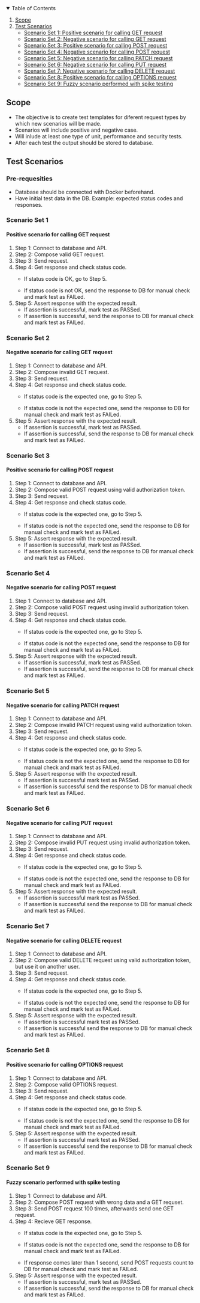 <!-- TABLE OF CONTENTS -->
<details open="open">
  <summary>Table of Contents</summary>
  <ol>
    <li><a href="#scope">Scope</a></li>
    <li>
    <a href="#test-scenarios">Test Scenarios</a>
      <ul>
        <li><a href="#scenario-set-1">Scenario Set 1: Positive scenario for calling GET request</a>
      </ul>
      <ul>
        <li><a href="#scenario-set-2">Scenario Set 2: Negative scenario for calling GET request</a>
      </ul>
      <ul>
        <li><a href="#scenario-set-3">Scenario Set 3: Positive scenario for calling POST request</a>
      </ul>
      <ul>
        <li><a href="#scenario-set-4">Scenario Set 4: Negative scenario for calling POST request</a>
      </ul>
      <ul>
        <li><a href="#scenario-set-5">Scenario Set 5: Negative scenario for calling PATCH request</a>
      </ul>
      <ul>
        <li><a href="#scenario-set-6">Scenario Set 6: Negative scenario for calling PUT request</a>
      </ul>
      <ul>
        <li><a href="#scenario-set-7">Scenario Set 7: Negative scenario for calling DELETE request</a>
      </ul>
      <ul>
        <li><a href="#scenario-set-8">Scenario Set 8: Positive scenario for calling OPTIONS request</a>
      </ul>
      <ul>
        <li><a href="#scenario-set-9">Scenario Set 9: Fuzzy scenario performed with spike testing</a>
      </ul>      
    </li>
  </ol>
</details>


## Scope

* The objective is to create test templates for diferent request types by which new scenarios will be made.
* Scenarios will include positive and negative case.
* Will inlude at least one type of unit, performance and security tests.
* After each test the output should be stored to database.

## Test Scenarios

### Pre-requesities

* Database should be connected with Docker beforehand.
* Have initial test data in the DB. Example: expected status codes and responses.

### Scenario Set 1
#### Positive scenario for calling GET request

  <ol>
    <li>Step 1: Connect to database and API.</li>
    <li>Step 2: Compose valid GET request.</li>
    <li>Step 3: Send request.</li>
    <li>Step 4: Get response and check status code.</li>
      <ul>
        <li>If status code is OK, go to Step 5.</li>
      </ul>
      <ul>
        <li>If status code is not OK, send the response to DB for manual check and mark test as FAILed.</li>
      </ul>
    <li>Step 5: Assert response with the expected result.
      <ul>
        <li>If assertion is successful, mark test as PASSed.</li>
      </ul>
      <ul>
        <li>If assertion is successful, send the response to DB for manual check and mark test as FAILed.</li>
      </ul>
    </li>
  </ol>
  
### Scenario Set 2
#### Negative scenario for calling GET request  

  <ol>
    <li>Step 1: Connect to database and API.</li>
    <li>Step 2: Compose invalid GET request.</li>
    <li>Step 3: Send request.</li>
    <li>Step 4: Get response and check status code.</li>
      <ul>
        <li>If status code is the expected one, go to Step 5.</li>
      </ul>
      <ul>
        <li>If status code is not the expected one, send the response to DB for manual check and mark test as FAILed.</li>
      </ul>
    <li>Step 5: Assert response with the expected result.
      <ul>
        <li>If assertion is successful, mark test as PASSed.</li>
      </ul>
      <ul>
        <li>If assertion is successful, send the response to DB for manual check and mark test as FAILed.</li>
      </ul>
    </li>
  </ol>

### Scenario Set 3
#### Positive scenario for calling POST request

  <ol>
    <li>Step 1: Connect to database and API.</li>
    <li>Step 2: Compose valid POST request using valid authorization token.</li>
    <li>Step 3: Send request.</li>
    <li>Step 4: Get response and check status code.</li>
      <ul>
        <li>If status code is the expected one, go to Step 5.</li>
      </ul>
      <ul>
        <li>If status code is not the expected one, send the response to DB for manual check and mark test as FAILed.</li>
      </ul>
    <li>Step 5: Assert response with the expected result.
      <ul>
        <li>If assertion is successful, mark test as PASSed.</li>
      </ul>
      <ul>
        <li>If assertion is successful, send the response to DB for manual check and mark test as FAILed.</li>
      </ul>
    </li>
  </ol>

### Scenario Set 4
#### Negative scenario for calling POST request

  <ol>
    <li>Step 1: Connect to database and API.</li>
    <li>Step 2: Compose valid POST request using invalid authorization token.</li>
    <li>Step 3: Send request.</li>
    <li>Step 4: Get response and check status code.</li>
      <ul>
        <li>If status code is the expected one, go to Step 5.</li>
      </ul>
      <ul>
        <li>If status code is not the expected one, send the response to DB for manual check and mark test as FAILed.</li>
      </ul>
    <li>Step 5: Assert response with the expected result.
      <ul>
        <li>If assertion is successful, mark test as PASSed.</li>
      </ul>
      <ul>
        <li>If assertion is successful, send the response to DB for manual check and mark test as FAILed.</li>
      </ul>
    </li>
  </ol>

### Scenario Set 5
#### Negative scenario for calling PATCH request

   <ol>
    <li>Step 1: Connect to database and API.</li>
    <li>Step 2: Compose invalid PATCH request using valid authorization token.</li>
    <li>Step 3: Send request.</li>
    <li>Step 4: Get response and check status code.</li>
      <ul>
        <li>If status code is the expected one, go to Step 5.</li>
      </ul>
      <ul>
        <li>If status code is not the expected one, send the response to DB for manual check and mark test as FAILed.</li>
      </ul>
    <li>Step 5: Assert response with the expected result.
      <ul>
        <li>If assertion is successful mark test as PASSed.</li>
      </ul>
      <ul>
        <li>If assertion is successful send the response to DB for manual check and mark test as FAILed.</li>
      </ul>
    </li>
  </ol>

### Scenario Set 6
#### Negative scenario for calling PUT request

   <ol>
    <li>Step 1: Connect to database and API.</li>
    <li>Step 2: Compose invalid PUT request using invalid authorization token.</li>
    <li>Step 3: Send request.</li>
    <li>Step 4: Get response and check status code.</li>
      <ul>
        <li>If status code is the expected one, go to Step 5.</li>
      </ul>
      <ul>
        <li>If status code is not the expected one, send the response to DB for manual check and mark test as FAILed.</li>
      </ul>
    <li>Step 5: Assert response with the expected result.
      <ul>
        <li>If assertion is successful mark test as PASSed.</li>
      </ul>
      <ul>
        <li>If assertion is successful send the response to DB for manual check and mark test as FAILed.</li>
      </ul>
    </li>
  </ol>

### Scenario Set 7
#### Negative scenario for calling DELETE request

   <ol>
    <li>Step 1: Connect to database and API.</li>
    <li>Step 2: Compose valid DELETE request using valid authorization token, but use it on another user.</li>
    <li>Step 3: Send request.</li>
    <li>Step 4: Get response and check status code.</li>
      <ul>
        <li>If status code is the expected one, go to Step 5.</li>
      </ul>
      <ul>
        <li>If status code is not the expected one, send the response to DB for manual check and mark test as FAILed.</li>
      </ul>
    <li>Step 5: Assert response with the expected result.
      <ul>
        <li>If assertion is successful mark test as PASSed.</li>
      </ul>
      <ul>
        <li>If assertion is successful send the response to DB for manual check and mark test as FAILed.</li>
      </ul>
    </li>
  </ol>

### Scenario Set 8
#### Positive scenario for calling OPTIONS request

   <ol>
    <li>Step 1: Connect to database and API.</li>
    <li>Step 2: Compose valid OPTIONS request.</li>
    <li>Step 3: Send request.</li>
    <li>Step 4: Get response and check status code.</li>
      <ul>
        <li>If status code is the expected one, go to Step 5.</li>
      </ul>
      <ul>
        <li>If status code is not the expected one, send the response to DB for manual check and mark test as FAILed.</li>
      </ul>
    <li>Step 5: Assert response with the expected result.
      <ul>
        <li>If assertion is successful mark test as PASSed.</li>
      </ul>
      <ul>
        <li>If assertion is successful send the response to DB for manual check and mark test as FAILed.</li>
      </ul>
    </li>
  </ol>
  
### Scenario Set 9
#### Fuzzy scenario performed with spike testing

  <ol>
    <li>Step 1: Connect to database and API.</li>
    <li>Step 2: Compose POST request with wrong data and a GET requset.</li>
    <li>Step 3: Send POST request 100 times, afterwards send one GET request.</li>
    <li>Step 4: Recieve GET response.</li>
      <ul>
        <li>If status code is the expected one, go to Step 5.</li>
      </ul>
      <ul>
        <li>If status code is not the expected one, send the response to DB for manual check and mark test as FAILed.</li>
      </ul>
      <ul>
        <li>If response comes later than 1 second, send POST requests count to DB for manual check and mark test as FAILed.</li>
      </ul>
    <li>Step 5: Assert response with the expected result.
      <ul>
        <li>If assertion is successful, mark test as PASSed.</li>
      </ul>
      <ul>
        <li>If assertion is successful, send the response to DB for manual check and mark test as FAILed.</li>
      </ul>
    </li>
  </ol>
